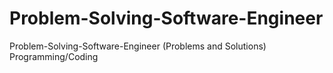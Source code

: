 # Problem-Solving-Software-Engineer
Problem-Solving-Software-Engineer (Problems and Solutions) Programming/Coding
